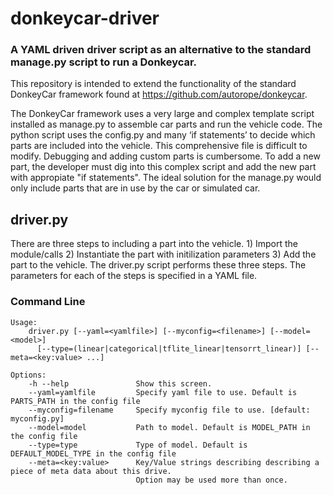 # donkeycar-driver
### A YAML driven driver script as an alternative to the standard manage.py script to run a Donkeycar.

This repository is intended to extend the functionality of the standard DonkeyCar framework found at https://github.com/autorope/donkeycar.

The DonkeyCar framework uses a very large and complex template script installed as manage.py to assemble car parts and run the vehicle code. The python script uses the config.py and many ‘if statements’ to decide which parts are included into the vehicle. This comprehensive file is difficult to modify. Debugging and adding custom parts is cumbersome. To add a new part, the developer must dig into this complex script and add the new part with appropiate "if statements". The ideal solution for the manage.py would only include parts that are in use by the car or simulated car.  

## driver.py

There are three steps to including a part into the vehicle. 1) Import the module/calls 2) Instantiate the part with initilization parameters 3) Add the part to the vehicle. The driver.py script performs these three steps. The parameters for each of the steps is specified in a YAML file.

### Command Line
```
Usage:
    driver.py [--yaml=<yamlfile>] [--myconfig=<filename>] [--model=<model>] 
      [--type=(linear|categorical|tflite_linear|tensorrt_linear)] [--meta=<key:value> ...]

Options:
    -h --help               Show this screen.
    --yaml=yamlfile         Specify yaml file to use. Default is PARTS_PATH in the config file
    --myconfig=filename     Specify myconfig file to use. [default: myconfig.py]
    --model=model           Path to model. Default is MODEL_PATH in the config file
    --type=type             Type of model. Default is DEFAULT_MODEL_TYPE in the config file
    --meta=<key:value>      Key/Value strings describing describing a piece of meta data about this drive. 
                            Option may be used more than once.
```

